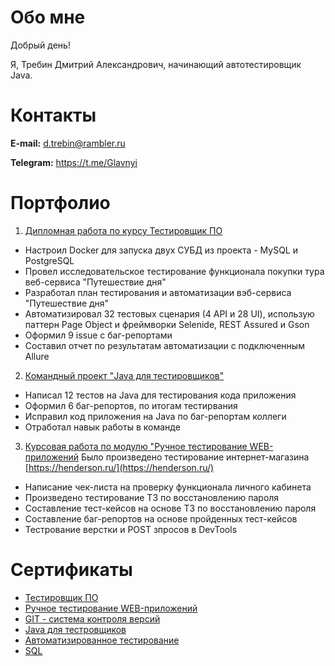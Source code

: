 # Обо мне

Добрый день!

Я, Требин Дмитрий Александрович, начинающий автотестировщик Java.

# Контакты

**E-mail:** [d.trebin@rambler.ru](mailto:d.trebin@rambler.ru)

**Telegram:** https://t.me/Glavnyi 

# Портфолио

1. [Дипломная работа по курсу Тестировщик ПО](https://github.com/TrebinD/Diplom_JourneyDay)
* Настроил Docker для запуска двух CУБД из проекта - MySQL и PostgreSQL
* Провел исследовательское тестирование функционала покупки тура веб-сервиса "Путешествие дня"
* Разработал план тестирования и автоматизации вэб-сервиса "Путешествие дня"
* Автоматизировал 32 тестовых сценария (4 API и 28 UI), использую паттерн Page Object и фреймворки Selenide, REST Assured и Gson
* Оформил 9 issue с баг-репортами
* Составил отчет по результатам автоматизации с подключенным Allure

2. [Командный проект "Java для тестировщиков"](https://github.com/TrebinD/TeamDiplom)
* Написал 12 тестов на Java для тестирования кода приложения
* Оформил 6 баг-репортов, по итогам тестирвания
* Исправил код приложения на Java по баг-репортам коллеги
* Отработал навык работы в команде

3. [Курсовая работа по модулю "Ручное тестирование WEB-приложений](https://docs.google.com/spreadsheets/d/1FCjOs23YzZfVnsY3imJJecxVwGcPKA3fYFAdsadHD-E/edit#gid=0)
 Было произведено тестирование интернет-магазина [https://henderson.ru/](https://henderson.ru/)
* Написание чек-листа на проверку функционала личного кабинета
* Произведено тестирование TЗ по восстановлению пароля
* Составление тест-кейсов на основе ТЗ по восстановлению пароля
* Составление баг-репортов на основе пройденных тест-кейсов
* Тестрование верстки и POST зпросов в DevTools

# Сертификаты

* [Тестировщик ПО](./pdf/Test_PO.pdf)
* [Ручное тестирование WEB-приложений](./pdf/Manual_Test.pdf)
* [GIT - система контроля версий](./pdf/Git.pdf)
* [Java для тестровщиков](./pdf/Java_for_test.pdf)
* [Автоматизированное тестирование](./pdf/Auto_Test.pdf)
* [SQL](.pdf/stepik-certificate-SQL.pdf)